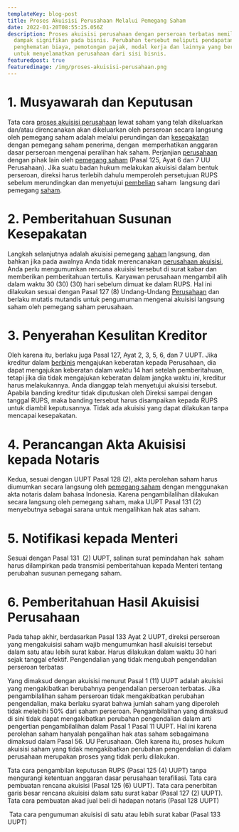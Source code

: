 ```yaml
---
templateKey: blog-post
title: Proses Akuisisi Perusahaan Melalui Pemegang Saham
date: 2022-01-20T08:55:25.056Z
description: Proses akuisisi perusahaan dengan perseroan terbatas memiliki
  dampak signifikan pada bisnis. Perubahan tersebut meliputi pendapatan,
  penghematan biaya, pemotongan pajak, modal kerja dan lainnya yang bertujuan
  untuk menyelamatkan perusahaan dari sisi bisnis.
featuredpost: true
featuredimage: /img/proses-akuisisi-perusahaan.png
---
```

<!--StartFragment-->

# 1. Musyawarah dan Keputusan

Tata cara [proses akuisisi perusahaan](https://heylawedu.id/blog/langkah-demi-langkah-begini-prosedur-akuisisi-perusahaan-bagian-i) lewat saham yang telah dikeluarkan dan/atau direncanakan akan dikeluarkan oleh perseroan secara langsung oleh pemegang saham adalah melalui perundingan dan [kesepakatan](https://heylawedu.id/blog/bentuk-bentuk-sengketa-dalam-pertambangan-minerba)  dengan pemegang saham penerima, dengan  memperhatikan anggaran dasar perseroan mengenai peralihan hak saham. Perjanjian [perusahaan](https://heylawedu.id/kelas/hukum-startup) dengan pihak lain oleh [pemegang saham](https://heylawedu.id/blog/8-jenis-surat-berharga-yang-berlaku-di-indonesia) (Pasal 125, Ayat 6 dan 7 UU Perusahaan). Jika suatu badan hukum melakukan akuisisi dalam bentuk perseroan, direksi harus terlebih dahulu memperoleh persetujuan RUPS sebelum merundingkan dan menyetujui [pembelian](https://heylawedu.id/blog/profesi-makelar) saham  langsung dari pemegang [saham](https://heylawedu.id/blog/modal-ventura-dari-aspek-hukum-hingga-manfaatnya-di-indonesia).

# 2. Pemberitahuan Susunan Kesepakatan

Langkah selanjutnya adalah akuisisi pemegang [saham](https://heylawedu.id/blog/goto-menuju-ipo-perbedaan-ipo-dan-listing-serta-manfaatnya) langsung, dan bahkan jika pada awalnya Anda tidak merencanakan [perusahaan akuisisi](https://heylawedu.id/blog/hak-dan-kewajiban-pekerja-pada-perusahaan-yang-diakuisisi), Anda perlu mengumumkan rencana akuisisi tersebut di surat kabar dan memberikan pemberitahuan tertulis. Karyawan perusahaan mengambil alih dalam waktu 30 (30) (30) hari sebelum dimuat ke dalam RUPS. Hal ini dilakukan sesuai dengan Pasal 127 (8) Undang-Undang [Perusahaan](https://heylawedu.id/blog/lembaga-pembiayaan-dalam-hukum-dagang-apa-saja-jenisnya) dan berlaku mutatis mutandis untuk pengumuman mengenai akuisisi langsung saham oleh pemegang saham perusahaan.

# 3. Penyerahan Kesulitan Kreditor

Oleh karena itu, berlaku juga Pasal 127, Ayat 2, 3, 5, 6, dan 7 UUPT. Jika kreditur  dalam [berbinis](https://heylawedu.id/blog/5-masalah-hukum-yang-sering-dihadapi-bisnis-startup-di-indonesia) mengajukan keberatan kepada Perusahaan, dia dapat mengajukan keberatan dalam waktu 14 hari setelah pemberitahuan, tetapi jika dia tidak mengajukan keberatan dalam jangka waktu ini, kreditur harus melakukannya. Anda dianggap telah menyetujui akuisisi tersebut. Apabila banding kreditur tidak diputuskan oleh Direksi sampai dengan tanggal RUPS, maka banding tersebut harus disampaikan kepada RUPS untuk diambil keputusannya. Tidak ada akuisisi yang dapat dilakukan tanpa mencapai kesepakatan.

# 4. Perancangan Akta Akuisisi kepada Notaris

Kedua, sesuai dengan UUPT Pasal 128 (2), akta perolehan saham harus diumumkan secara langsung oleh [pemegang saham](https://heylawedu.id/blog/konsep-omnibus-law-dalam-mengatasi-isu-pekerja-asing) dengan menggunakan akta notaris dalam bahasa Indonesia. Karena pengambilalihan dilakukan secara langsung oleh pemegang saham, maka UUPT Pasal 131 (2) menyebutnya sebagai sarana untuk mengalihkan hak atas saham.

# 5. Notifikasi kepada Menteri

Sesuai dengan Pasal 131  (2) UUPT, salinan surat pemindahan hak  saham harus dilampirkan pada transmisi pemberitahuan kepada Menteri tentang perubahan susunan pemegang saham.

# 6. Pemberitahuan Hasil Akuisisi Perusahaan

Pada tahap akhir, berdasarkan Pasal 133 Ayat 2 UUPT, direksi perseroan yang mengakuisisi saham wajib mengumumkan hasil akuisisi tersebut dalam satu atau lebih surat kabar. Harus dilakukan dalam waktu 30 hari sejak tanggal efektif. Pengendalian yang tidak mengubah pengendalian perseroan terbatas

Yang dimaksud dengan akuisisi menurut Pasal 1 (11) UUPT adalah akuisisi yang mengakibatkan berubahnya pengendalian perseroan terbatas. Jika pengambilalihan saham perseroan tidak mengakibatkan perubahan pengendalian, maka berlaku syarat bahwa jumlah saham yang diperoleh tidak melebihi 50% dari saham perseroan. Pengambilalihan yang dimaksud di sini tidak dapat mengakibatkan perubahan pengendalian dalam arti pengertian pengambilalihan dalam Pasal 1 Pasal 11 UUPT. Hal ini karena perolehan saham hanyalah pengalihan hak atas saham sebagaimana dimaksud dalam Pasal 56. UU Perusahaan. Oleh karena itu, proses hukum akuisisi saham yang tidak mengakibatkan perubahan pengendalian di dalam perusahaan merupakan proses yang tidak perlu dilakukan.

Tata cara pengambilan keputusan RUPS (Pasal 125 (4) UUPT) tanpa mengurangi ketentuan anggaran dasar perusahaan terafiliasi. Tata cara pembuatan rencana akuisisi (Pasal 125 (6) UUPT). Tata cara penerbitan garis besar rencana akuisisi dalam satu surat kabar (Pasal 127 (2) UUPT). Tata cara pembuatan akad jual beli di hadapan notaris (Pasal 128 UUPT)

 Tata cara pengumuman akuisisi di satu atau lebih surat kabar (Pasal 133 UUPT)

<!--EndFragment-->